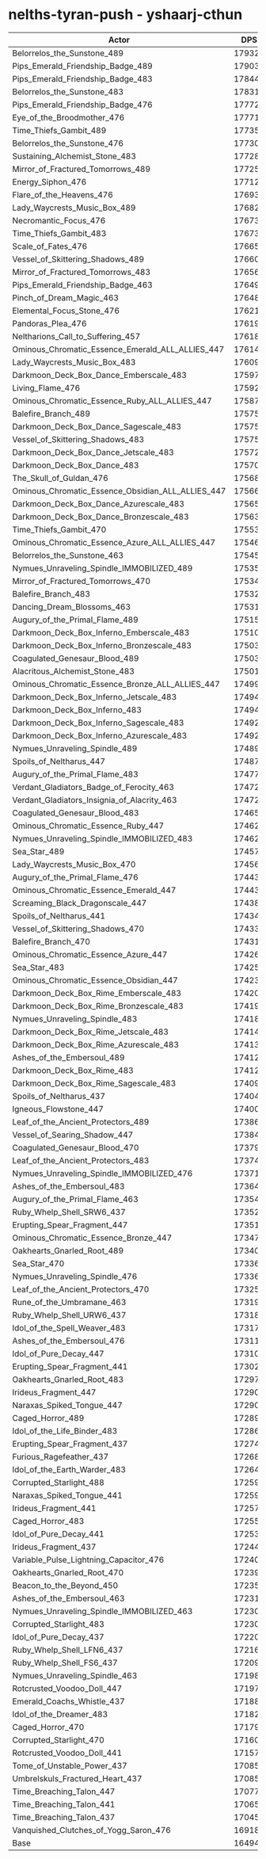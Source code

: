# nelths-tyran-push - yshaarj-cthun
| Actor | DPS | Increase |
|---|:---:|:---:|
|Belorrelos_the_Sunstone_489|179320|8.72%|
|Pips_Emerald_Friendship_Badge_489|179038|8.54%|
|Pips_Emerald_Friendship_Badge_483|178446|8.19%|
|Belorrelos_the_Sunstone_483|178318|8.11%|
|Pips_Emerald_Friendship_Badge_476|177727|7.75%|
|Eye_of_the_Broodmother_476|177718|7.74%|
|Time_Thiefs_Gambit_489|177358|7.53%|
|Belorrelos_the_Sunstone_476|177309|7.50%|
|Sustaining_Alchemist_Stone_483|177282|7.48%|
|Mirror_of_Fractured_Tomorrows_489|177250|7.46%|
|Energy_Siphon_476|177125|7.38%|
|Flare_of_the_Heavens_476|176939|7.27%|
|Lady_Waycrests_Music_Box_489|176826|7.20%|
|Necromantic_Focus_476|176734|7.15%|
|Time_Thiefs_Gambit_483|176731|7.15%|
|Scale_of_Fates_476|176650|7.10%|
|Vessel_of_Skittering_Shadows_489|176602|7.07%|
|Mirror_of_Fractured_Tomorrows_483|176568|7.05%|
|Pips_Emerald_Friendship_Badge_463|176493|7.00%|
|Pinch_of_Dream_Magic_463|176481|6.99%|
|Elemental_Focus_Stone_476|176219|6.84%|
|Pandoras_Plea_476|176197|6.82%|
|Neltharions_Call_to_Suffering_457|176182|6.81%|
|Ominous_Chromatic_Essence_Emerald_ALL_ALLIES_447|176148|6.79%|
|Lady_Waycrests_Music_Box_483|176097|6.76%|
|Darkmoon_Deck_Box_Dance_Emberscale_483|175973|6.69%|
|Living_Flame_476|175928|6.66%|
|Ominous_Chromatic_Essence_Ruby_ALL_ALLIES_447|175875|6.63%|
|Balefire_Branch_489|175756|6.55%|
|Darkmoon_Deck_Box_Dance_Sagescale_483|175754|6.55%|
|Vessel_of_Skittering_Shadows_483|175753|6.55%|
|Darkmoon_Deck_Box_Dance_Jetscale_483|175727|6.54%|
|Darkmoon_Deck_Box_Dance_483|175705|6.52%|
|The_Skull_of_Guldan_476|175684|6.51%|
|Ominous_Chromatic_Essence_Obsidian_ALL_ALLIES_447|175661|6.50%|
|Darkmoon_Deck_Box_Dance_Azurescale_483|175655|6.49%|
|Darkmoon_Deck_Box_Dance_Bronzescale_483|175632|6.48%|
|Time_Thiefs_Gambit_470|175530|6.42%|
|Ominous_Chromatic_Essence_Azure_ALL_ALLIES_447|175469|6.38%|
|Belorrelos_the_Sunstone_463|175459|6.37%|
|Nymues_Unraveling_Spindle_IMMOBILIZED_489|175350|6.31%|
|Mirror_of_Fractured_Tomorrows_470|175346|6.31%|
|Balefire_Branch_483|175326|6.29%|
|Dancing_Dream_Blossoms_463|175314|6.29%|
|Augury_of_the_Primal_Flame_489|175150|6.19%|
|Darkmoon_Deck_Box_Inferno_Emberscale_483|175107|6.16%|
|Darkmoon_Deck_Box_Inferno_Bronzescale_483|175035|6.12%|
|Coagulated_Genesaur_Blood_489|175030|6.11%|
|Alacritous_Alchemist_Stone_483|175015|6.11%|
|Ominous_Chromatic_Essence_Bronze_ALL_ALLIES_447|174998|6.09%|
|Darkmoon_Deck_Box_Inferno_Jetscale_483|174941|6.06%|
|Darkmoon_Deck_Box_Inferno_483|174940|6.06%|
|Darkmoon_Deck_Box_Inferno_Sagescale_483|174929|6.05%|
|Darkmoon_Deck_Box_Inferno_Azurescale_483|174922|6.05%|
|Nymues_Unraveling_Spindle_489|174898|6.03%|
|Spoils_of_Neltharus_447|174878|6.02%|
|Augury_of_the_Primal_Flame_483|174776|5.96%|
|Verdant_Gladiators_Badge_of_Ferocity_463|174725|5.93%|
|Verdant_Gladiators_Insignia_of_Alacrity_463|174724|5.93%|
|Coagulated_Genesaur_Blood_483|174651|5.88%|
|Ominous_Chromatic_Essence_Ruby_447|174627|5.87%|
|Nymues_Unraveling_Spindle_IMMOBILIZED_483|174622|5.87%|
|Sea_Star_489|174571|5.84%|
|Lady_Waycrests_Music_Box_470|174569|5.83%|
|Augury_of_the_Primal_Flame_476|174437|5.75%|
|Ominous_Chromatic_Essence_Emerald_447|174434|5.75%|
|Screaming_Black_Dragonscale_447|174389|5.73%|
|Spoils_of_Neltharus_441|174347|5.70%|
|Vessel_of_Skittering_Shadows_470|174331|5.69%|
|Balefire_Branch_470|174318|5.68%|
|Ominous_Chromatic_Essence_Azure_447|174265|5.65%|
|Sea_Star_483|174253|5.64%|
|Ominous_Chromatic_Essence_Obsidian_447|174234|5.63%|
|Darkmoon_Deck_Box_Rime_Emberscale_483|174204|5.61%|
|Darkmoon_Deck_Box_Rime_Bronzescale_483|174198|5.61%|
|Nymues_Unraveling_Spindle_483|174187|5.60%|
|Darkmoon_Deck_Box_Rime_Jetscale_483|174141|5.58%|
|Darkmoon_Deck_Box_Rime_Azurescale_483|174139|5.57%|
|Ashes_of_the_Embersoul_489|174125|5.57%|
|Darkmoon_Deck_Box_Rime_483|174122|5.56%|
|Darkmoon_Deck_Box_Rime_Sagescale_483|174097|5.55%|
|Spoils_of_Neltharus_437|174045|5.52%|
|Igneous_Flowstone_447|174000|5.49%|
|Leaf_of_the_Ancient_Protectors_489|173861|5.41%|
|Vessel_of_Searing_Shadow_447|173846|5.40%|
|Coagulated_Genesaur_Blood_470|173795|5.37%|
|Leaf_of_the_Ancient_Protectors_483|173745|5.34%|
|Nymues_Unraveling_Spindle_IMMOBILIZED_476|173713|5.32%|
|Ashes_of_the_Embersoul_483|173643|5.27%|
|Augury_of_the_Primal_Flame_463|173542|5.21%|
|Ruby_Whelp_Shell_SRW6_437|173520|5.20%|
|Erupting_Spear_Fragment_447|173515|5.20%|
|Ominous_Chromatic_Essence_Bronze_447|173478|5.17%|
|Oakhearts_Gnarled_Root_489|173406|5.13%|
|Sea_Star_470|173367|5.11%|
|Nymues_Unraveling_Spindle_476|173363|5.10%|
|Leaf_of_the_Ancient_Protectors_470|173258|5.04%|
|Rune_of_the_Umbramane_463|173191|5.00%|
|Ruby_Whelp_Shell_URW6_437|173183|4.99%|
|Idol_of_the_Spell_Weaver_483|173174|4.99%|
|Ashes_of_the_Embersoul_476|173110|4.95%|
|Idol_of_Pure_Decay_447|173104|4.95%|
|Erupting_Spear_Fragment_441|173026|4.90%|
|Oakhearts_Gnarled_Root_483|172978|4.87%|
|Irideus_Fragment_447|172909|4.83%|
|Naraxas_Spiked_Tongue_447|172903|4.82%|
|Caged_Horror_489|172896|4.82%|
|Idol_of_the_Life_Binder_483|172865|4.80%|
|Erupting_Spear_Fragment_437|172741|4.73%|
|Furious_Ragefeather_437|172680|4.69%|
|Idol_of_the_Earth_Warder_483|172649|4.67%|
|Corrupted_Starlight_488|172595|4.64%|
|Naraxas_Spiked_Tongue_441|172590|4.63%|
|Irideus_Fragment_441|172577|4.63%|
|Caged_Horror_483|172555|4.61%|
|Idol_of_Pure_Decay_441|172537|4.60%|
|Irideus_Fragment_437|172443|4.55%|
|Variable_Pulse_Lightning_Capacitor_476|172406|4.52%|
|Oakhearts_Gnarled_Root_470|172398|4.52%|
|Beacon_to_the_Beyond_450|172353|4.49%|
|Ashes_of_the_Embersoul_463|172313|4.47%|
|Nymues_Unraveling_Spindle_IMMOBILIZED_463|172307|4.46%|
|Corrupted_Starlight_483|172305|4.46%|
|Idol_of_Pure_Decay_437|172205|4.40%|
|Ruby_Whelp_Shell_LFN6_437|172169|4.38%|
|Ruby_Whelp_Shell_FS6_437|172095|4.33%|
|Nymues_Unraveling_Spindle_463|171980|4.27%|
|Rotcrusted_Voodoo_Doll_447|171977|4.26%|
|Emerald_Coachs_Whistle_437|171881|4.21%|
|Idol_of_the_Dreamer_483|171823|4.17%|
|Caged_Horror_470|171798|4.15%|
|Corrupted_Starlight_470|171606|4.04%|
|Rotcrusted_Voodoo_Doll_441|171577|4.02%|
|Tome_of_Unstable_Power_437|170854|3.58%|
|Umbrelskuls_Fractured_Heart_437|170853|3.58%|
|Time_Breaching_Talon_447|170770|3.53%|
|Time_Breaching_Talon_441|170654|3.46%|
|Time_Breaching_Talon_437|170451|3.34%|
|Vanquished_Clutches_of_Yogg_Saron_476|169186|2.57%|
|Base|164945|0.00%|
